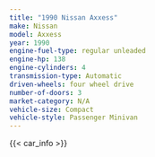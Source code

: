 ```yaml
---
title: "1990 Nissan Axxess"
make: Nissan
model: Axxess
year: 1990
engine-fuel-type: regular unleaded
engine-hp: 138
engine-cylinders: 4
transmission-type: Automatic
driven-wheels: four wheel drive
number-of-doors: 3
market-category: N/A
vehicle-size: Compact
vehicle-style: Passenger Minivan
---
```


{{< car_info >}}
